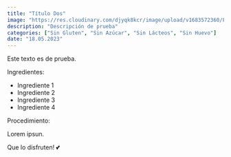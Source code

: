 ```yaml
---
title: "Título Dos"
image: "https://res.cloudinary.com/djyqk8kcr/image/upload/v1683572360/Food/medium_pexels_jess_bailey_designs_913136_a00cc15b63.jpg"
description: "Descripción de prueba"
categories: ["Sin Gluten", "Sin Azúcar", "Sin Lácteos", "Sin Huevo"]
date: "18.05.2023"
---
```


Este texto es de prueba.

Ingredientes:

- Ingrediente 1
- Ingrediente 2
- Ingrediente 3
- Ingrediente 4

Procedimiento:

Lorem ipsun.

Que lo disfruten! 💕
